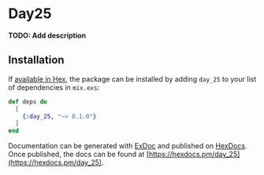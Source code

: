 # Day25

**TODO: Add description**

## Installation

If [available in Hex](https://hex.pm/docs/publish), the package can be installed
by adding `day_25` to your list of dependencies in `mix.exs`:

```elixir
def deps do
  [
    {:day_25, "~> 0.1.0"}
  ]
end
```

Documentation can be generated with [ExDoc](https://github.com/elixir-lang/ex_doc)
and published on [HexDocs](https://hexdocs.pm). Once published, the docs can
be found at [https://hexdocs.pm/day_25](https://hexdocs.pm/day_25).

